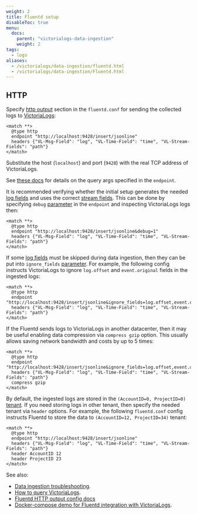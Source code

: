 ```yaml
---
weight: 2
title: Fluentd setup
disableToc: true
menu:
  docs:
    parent: "victorialogs-data-ingestion"
    weight: 2
tags:
  - logs
aliases:
  - /victorialogs/data-ingestion/fluentd.html
  - /victorialogs/data-ingestion/Fluentd.html
---
```


## HTTP

Specify [http output](https://docs.fluentd.io/manual/pipeline/outputs/http) section in the `fluentd.conf`
for sending the collected logs to [VictoriaLogs](https://docs.victoriametrics.com/victorialogs/):

```fluentd
<match **>
  @type http
  endpoint "http://localhost:9428/insert/jsonline"
  headers {"VL-Msg-Field": "log", "VL-Time-Field": "time", "VL-Stream-Fields": "path"}
</match>
```

Substitute the host (`localhost`) and port (`9428`) with the real TCP address of VictoriaLogs.

See [these docs](https://docs.victoriametrics.com/victorialogs/data-ingestion/#http-parameters) for details on the query args specified in the `endpoint`.

It is recommended verifying whether the initial setup generates the needed [log fields](https://docs.victoriametrics.com/victorialogs/keyconcepts/#data-model)
and uses the correct [stream fields](https://docs.victoriametrics.com/victorialogs/keyconcepts/#stream-fields).
This can be done by specifying `debug` [parameter](https://docs.victoriametrics.com/victorialogs/data-ingestion/#http-parameters) in the `endpoint`
and inspecting VictoriaLogs logs then:

```fluentd
<match **>
  @type http
  endpoint "http://localhost:9428/insert/jsonline&debug=1"
  headers {"VL-Msg-Field": "log", "VL-Time-Field": "time", "VL-Stream-Fields": "path"}
</match>
```

If some [log fields](https://docs.victoriametrics.com/victorialogs/keyconcepts/#data-model) must be skipped
during data ingestion, then they can be put into `ignore_fields` [parameter](https://docs.victoriametrics.com/victorialogs/data-ingestion/#http-parameters).
For example, the following config instructs VictoriaLogs to ignore `log.offset` and `event.original` fields in the ingested logs:

```fluentd
<match **>
  @type http
  endpoint "http://localhost:9428/insert/jsonline&ignore_fields=log.offset,event.original"
  headers {"VL-Msg-Field": "log", "VL-Time-Field": "time", "VL-Stream-Fields": "path"}
</match>
```

If the Fluentd sends logs to VictoriaLogs in another datacenter, then it may be useful enabling data compression via `compress gzip` option.
This usually allows saving network bandwidth and costs by up to 5 times:

```fluentd
<match **>
  @type http
  endpoint "http://localhost:9428/insert/jsonline&ignore_fields=log.offset,event.original"
  headers {"VL-Msg-Field": "log", "VL-Time-Field": "time", "VL-Stream-Fields": "path"}
  compress gzip
</match>
```

By default, the ingested logs are stored in the `(AccountID=0, ProjectID=0)` [tenant](https://docs.victoriametrics.com/victorialogs/keyconcepts/#multitenancy).
If you need storing logs in other tenant, then specify the needed tenant via `header` options.
For example, the following `fluentd.conf` config instructs Fluentd to store the data to `(AccountID=12, ProjectID=34)` tenant:

```fluentd
<match **>
  @type http
  endpoint "http://localhost:9428/insert/jsonline"
  headers {"VL-Msg-Field": "log", "VL-Time-Field": "time", "VL-Stream-Fields": "path"}
  header AccountID 12
  header ProjectID 23
</match>
```

See also:

- [Data ingestion troubleshooting](https://docs.victoriametrics.com/victorialogs/data-ingestion/#troubleshooting).
- [How to query VictoriaLogs](https://docs.victoriametrics.com/victorialogs/querying/).
- [Fluentd HTTP output config docs](https://docs.fluentd.org/output/http)
- [Docker-compose demo for Fluentd integration with VictoriaLogs](https://github.com/VictoriaMetrics/VictoriaLogs/tree/master/deployment/docker/victorialogs/fluentd).
